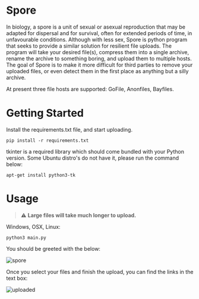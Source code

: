 # Spore

In biology, a spore is a unit of sexual or asexual reproduction that may be adapted for dispersal and for survival, often for extended periods of time, in unfavourable conditions. Although with less sex, Spore is python program that seeks to provide a similar solution for resilient file uploads. The program will take your desired file(s), compress them into a single archive, rename the archive to something boring, and upload them to multiple hosts. The goal of Spore is to make it more difficult for third parties to remove your uploaded files, or even detect them in the first place as anything but a silly archive.

At present three file hosts are supported: GoFile, Anonfiles, Bayfiles. 

# Getting Started

Install the requirements.txt file, and start uploading.

`pip install -r requirements.txt`

tkinter is a required library which should come bundled with your Python version. Some Ubuntu distro's do not have it, please run the command below:

`apt-get install python3-tk`

# Usage

> :warning: **Large files will take much longer to upload.**

Windows, OSX, Linux:

`python3 main.py`

You should be greeted with the below:

![spore](https://i.imgur.com/4yzkKVX.png)

Once you select your files and finish the upload, you can find the links in the text box:

![uploaded](https://i.imgur.com/08pIfN9.png)

